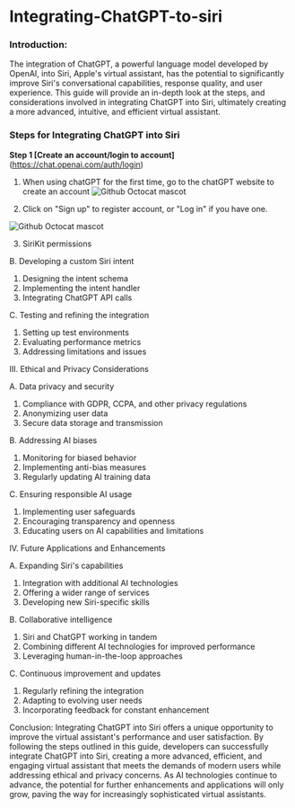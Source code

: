 # Integrating-ChatGPT-to-siri

### Introduction:

The integration of ChatGPT, a powerful language model developed by OpenAI, into Siri, Apple's virtual assistant, has the potential to significantly improve Siri's conversational capabilities, response quality, and user experience. This guide will provide an in-depth look at the steps, and considerations involved in integrating ChatGPT into Siri, ultimately creating a more advanced, intuitive, and efficient virtual assistant.

### Steps for Integrating ChatGPT into Siri

**Step 1 [Create an account/login to account]**(https://chat.openai.com/auth/login)
1. When using chatGPT for the first time, go to the chatGPT website to create an account
![Github Octocat mascot](https://github.com/JiaxiongWeng-Conor/Integrating-ChatGPT-to-siri/blob/f1d2e83ecaab9697e5c99dbefbf21963fa44e586/Image/WX20230324-143335.png)

2. Click on "Sign up" to register account, or "Log in" if you have one.

![Github Octocat mascot](https://github.com/JiaxiongWeng-Conor/Integrating-ChatGPT-to-siri/blob/f1d2e83ecaab9697e5c99dbefbf21963fa44e586/Image/WX20230324-143253.png)

3. SiriKit permissions

B. Developing a custom Siri intent
1. Designing the intent schema
2. Implementing the intent handler
3. Integrating ChatGPT API calls

C. Testing and refining the integration
1. Setting up test environments
2. Evaluating performance metrics
3. Addressing limitations and issues

III. Ethical and Privacy Considerations

A. Data privacy and security
1. Compliance with GDPR, CCPA, and other privacy regulations
2. Anonymizing user data
3. Secure data storage and transmission

B. Addressing AI biases
1. Monitoring for biased behavior
2. Implementing anti-bias measures
3. Regularly updating AI training data

C. Ensuring responsible AI usage
1. Implementing user safeguards
2. Encouraging transparency and openness
3. Educating users on AI capabilities and limitations

IV. Future Applications and Enhancements

A. Expanding Siri's capabilities
1. Integration with additional AI technologies
2. Offering a wider range of services
3. Developing new Siri-specific skills

B. Collaborative intelligence
1. Siri and ChatGPT working in tandem
2. Combining different AI technologies for improved performance
3. Leveraging human-in-the-loop approaches

C. Continuous improvement and updates
1. Regularly refining the integration
2. Adapting to evolving user needs
3. Incorporating feedback for constant enhancement

Conclusion:
Integrating ChatGPT into Siri offers a unique opportunity to improve the virtual assistant's performance and user satisfaction. By following the steps outlined in this guide, developers can successfully integrate ChatGPT into Siri, creating a more advanced, efficient, and engaging virtual assistant that meets the demands of modern users while addressing ethical and privacy concerns. As AI technologies continue to advance, the potential for further enhancements and applications will only grow, paving the way for increasingly sophisticated virtual assistants.
